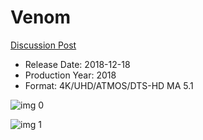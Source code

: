 # Venom

[Discussion Post](https://www.avsforum.com/threads/bass-eq-for-filtered-movies.2995212/post-57227384)

* Release Date: 2018-12-18
* Production Year: 2018
* Format: 4K/UHD/ATMOS/DTS-HD MA 5.1

![img 0](https://i.imgur.com/FBFww7e.jpg)

![img 1](https://i.imgur.com/0FIH7oh.jpg)

